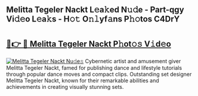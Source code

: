 ## Melitta Tegeler Nackt L𝚎a𝚔ed N𝚞𝚍e - Part-qgy Vi𝚍𝚎o L𝚎a𝚔s - H𝚘𝚝 O𝚗𝚕yf𝚊ns P𝚑𝚘tos C4DrY

# <h2><a href="http://kfatqll.oniu.top/?m=Melitta+Tegeler+Nackt">🔗👉 🔴 Melitta Tegeler Nackt P𝚑ot𝚘𝚜 V𝚒d𝚎o</a></h2>

[![Melitta Tegeler Nackt Nu𝚍e𝚜](https://i.imgur.com/0qMVB7G.gif)](http://kfatqll.oniu.top/?m=Melitta+Tegeler+Nackt)
Cybernetic artist and amusement giver Melitta Tegeler Nackt, famed for publishing dance and lifestyle tutorials through popular dance moves and compact clips. Outstanding set designer Melitta Tegeler Nackt, known for their remarkable abilities and achievements in creating visually stunning sets.  
